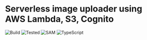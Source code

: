 # Serverless image uploader using AWS Lambda, S3, Cognito
![Build](https://img.shields.io/badge/build-passing-brightgreen)
![Tested](https://img.shields.io/badge/tests-passing-blue)
![SAM](https://img.shields.io/badge/deploy-SAM--ready-orange)
![TypeScript](https://img.shields.io/badge/code-TypeScript-blue)